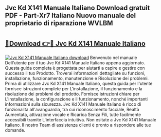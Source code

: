 ## Jvc Kd X141 Manuale Italiano Download gratuit PDF - Part-Xr7 Italiano Nuovo manuale del proprietario di riparazione WVLBM

# <h2><a href="http://dffgnl.blite.top/?on=Jvc+Kd+X141+Manuale+Italiano">🔗Download 👉🔴 Jvc Kd X141 Manuale Italiano</a></h2>

[![Jvc Kd X141 Manuale Italiano download](https://i.imgur.com/lujVjoI.png)](http://dffgnl.blite.top/?on=Jvc+Kd+X141+Manuale+Italiano)
Benvenuto nel manuale Dell'utente per il tuo Jvc Kd X141 Manuale Italiano appena aggiornato. Questa guida completa è progettata per aiutarti a capire e gestire con successo il tuo Prodotto. Troverai informazioni dettagliate su funzioni, installazione, funzionamento, manutenzione e Risoluzione dei problemi. Prima di utilizzare Jvc Kd X141 Manuale Italiano, questa guida per l'utente fornisce istruzioni complete per L'installazione, il funzionamento e la risoluzione dei problemi del prodotto. Fornisce istruzioni chiare per L'installazione, la configurazione e il funzionamento, nonché importanti informazioni sulla sicurezza. Jvc Kd X141 Manuale Italiano è ricco di funzionalità all'avanguardia, tra cui riconoscimento facciale, Realtà Aumentata, attivazione vocale e Ricarica Senza Fili, tutte facilmente accessibili tramite L'interfaccia intuitiva. Non esitate a Jvc Kd X141 Manuale Italiano. Il nostro Team di assistenza clienti è pronto a rispondere alle tue domande.
